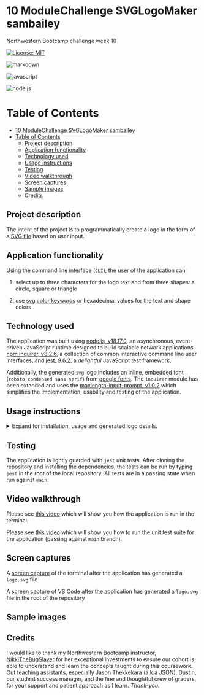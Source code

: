 # 10 ModuleChallenge SVGLogoMaker sambailey
Northwestern Bootcamp challenge week 10

[![License: MIT](https://img.shields.io/badge/License-MIT-yellow.svg)](https://opensource.org/licenses/MIT)

![markdown](https://img.shields.io/badge/Markdown-000000?style=for-the-badge&logo=markdown&logoColor=white)

![javascript](https://img.shields.io/badge/JavaScript-F7DF1E?style=for-the-badge&logo=javascript&logoColor=black)

![node.js](https://img.shields.io/badge/Node.js-43853D?style=for-the-badge&logo=node.js&logoColor=white)

# Table of Contents
- [10 ModuleChallenge SVGLogoMaker sambailey](#10-modulechallenge-svglogomaker-sambailey)
- [Table of Contents](#table-of-contents)
  - [Project description](#project-description)
  - [Application functionality](#application-functionality)
  - [Technology used](#technology-used)
  - [Usage instructions](#usage-instructions)
  - [Testing](#testing)
  - [Video walkthrough](#video-walkthrough)
  - [Screen captures](#screen-captures)
  - [Sample images](#sample-images)
  - [Credits](#credits)

## Project description

The intent of the project is to programmatically create a logo in the form of a [SVG file](https://en.wikipedia.org/wiki/Scalable_Vector_Graphics) based on user input.

## Application functionality

Using the command line interface (`CLI`), the user of the application can:
1. select up to three characters for the logo text and from three shapes: a circle, square or triangle

2. use [svg color keywords]( https://upload.wikimedia.org/wikipedia/commons/2/2b/SVG_Recognized_color_keyword_names.svg) or hexadecimal values for the text and shape colors

## Technology used

The application was built using [node.js, v18.17.0](https://nodejs.org/en), an asynchronous, event-driven JavaScript runtime designed to build scalable network applications, [npm inquirer, v8.2.6](https://www.npmjs.com/package/inquirer), a collection of common interactive command line user interfaces, and [jest, 9.6.2](https://jestjs.io/), a *delightful* JavaScript test framework.

Additionally, the generated `svg` logo includes an inline, embedded font (`roboto condensed sans serif`) from [google fonts](https://fonts.google.com/). The `inquirer` module has been extended and uses the [maxlength-input-prompt, v1.0.2](https://github.com/jwarby/inquirer-maxlength-input-prompt) which simplifies the implementation, usability and testing of the application.

## Usage instructions

<details>
<summary> Expand for installation, usage and generated logo details.</summary>

1. **Installation**

    *prerequisites:*
    
    [VS Code](https://code.visualstudio.com/download)

    [required packages, link to package.json in github repository](https://github.com/thoughtsinbuttermilk/10-ModuleChallenge-SVGLogoMaker-sambailey/blob/a6165d792efc7fb656f1b2b635ee339fb8d9e64d/package.json)


   • Clone the repository: `git clone git@github.com:thoughtsinbuttermilk/10-ModuleChallenge-SVGLogoMaker-sambailey.git`

   •  Install and launch VS Code

   • In the `terminal`, use `npm` to install required packages

2. **Usage, CLI**

    Run the application by entering `node index.js` in the `terminal` and follow the prompts

3. **Generated logo**
   
    After running the application, a file named `logo.svg` will be generated in the root of the repository
</details>

## Testing

The application is lightly guarded with `jest` unit tests. After cloning the repository and installing the dependencies, the tests can be run by typing `jest` in the root of the local repository. All tests are in a passing state when run against `main`.

## Video walkthrough

Please see [this video](https://drive.google.com/file/d/1QFb5mc9S42LY-xphfu1fAy6aX29D4g-k/view?usp=sharing) which will  show you how the application is run in the terminal.

Please see [this video](https://drive.google.com/file/d/1J5AXEQ3iRWJfFXKKlO6MYijpoWjyNK8_/view?usp=sharing) which will show you how to run the unit test suite for the application (passing against `main` branch).

## Screen captures

A [screen capture]() of the terminal after the application has generated a `logo.svg` file

A [screen capture]() of VS Code after the application has generated a `logo.svg` file in the root of the repository

## Sample images

## Credits

I would like to thank my Northwestern Bootcamp instructor, [NikkiTheBugSlayer](https://github.com/NikkiTheBugSlayer) for her exceptional investments to ensure our cohort is able to understand and learn the concepts taught during this coursework. Out teaching assistants, especially Jason Thekkekara (a.k.a JSON), Dustin, our student success manager, and the fine and thoughtful crew of graders for your support and patient approach as I learn. *Thank-you.*